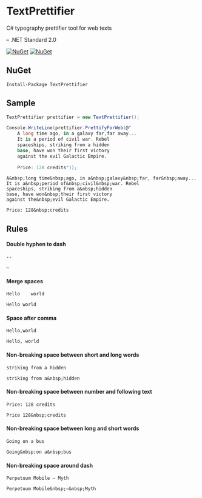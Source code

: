 # TextPrettifier
C# typography prettifier tool for web texts

– .NET Standard 2.0

[![NuGet](https://img.shields.io/nuget/dt/TextPrettifier.svg?style=flat-square)](https://www.nuget.org/packages/TextPrettifier)
[![NuGet](https://img.shields.io/nuget/v/TextPrettifier.svg?style=flat-square)](https://www.nuget.org/packages/TextPrettifier)

## NuGet
```
Install-Package TextPrettifier
```

## Sample
```cs
TextPrettifier prettifier = new TextPrettifier();

Console.WriteLine(prettifier.PrettifyForWeb(@"
    A long time ago, in a galaxy far,far away...
    It is a period of civil war. Rebel
    spaceships, striking from a hidden
    base, have won their first victory
    against the evil Galactic Empire.
    
    Price: 128 credits"));
```


```
A&nbsp;long time&nbsp;ago, in a&nbsp;galaxy&nbsp;far, far&nbsp;away...
It is a&nbsp;period of&nbsp;civil&nbsp;war. Rebel
spaceships, striking from a&nbsp;hidden
base, have won&nbsp;their first victory
against the&nbsp;evil Galactic Empire.

Price: 128&nbsp;credits
```

## Rules
#### Double hyphen to dash
```
--
```
```
–
```


#### Merge spaces
```
Hello    world
```
```
Hello world
```


#### Space after comma
```
Hello,world
```
```
Hello, world
```


#### Non-breaking space between short and long words
```
striking from a hidden
```
```
striking from a&nbsp;hidden
```



#### Non-breaking space between number and following text
```
Price: 128 credits
```
```
Price 128&nbsp;credits
```



#### Non-breaking space between long and short words
```
Going on a bus
```
```
Going&nbsp;on a&nbsp;bus
```


#### Non-breaking space around dash
```
Perpetuum Mobile — Myth
```
```
Perpetuum Mobile&nbsp;—&nbsp;Myth
```

